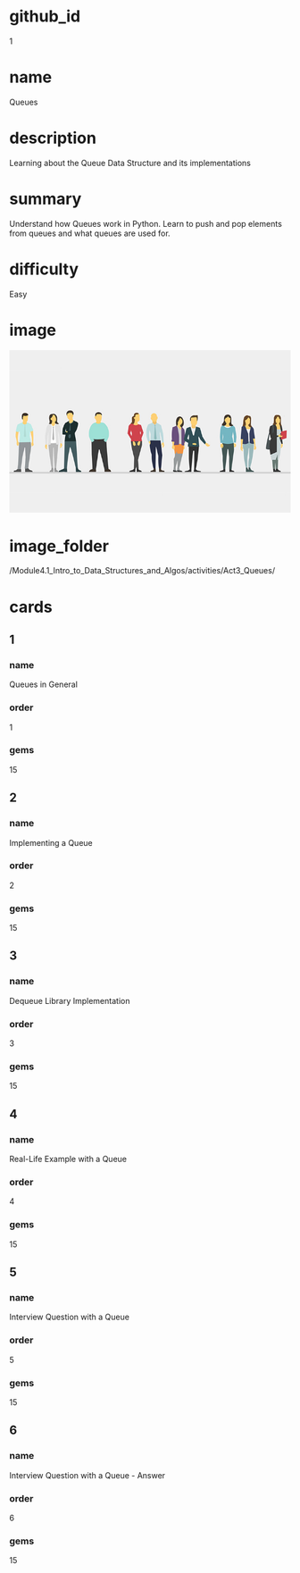 # github_id
1

# name
Queues

# description
Learning about the Queue Data Structure and its implementations

# summary
Understand how Queues work in Python. Learn to push and pop elements from queues and what queues are used for. 

# difficulty
Easy

# image
<img src="/Module4.1_Intro_to_Data_Structures_and_Algos/Images/Queue.jpg">

# image_folder
/Module4.1_Intro_to_Data_Structures_and_Algos/activities/Act3_Queues/

# cards
 
## 1

### name
Queues in General

### order
1 

### gems
15

## 2

### name
Implementing a Queue

### order
2

### gems
15

## 3

### name
Dequeue Library Implementation

### order
3

### gems
15

## 4

### name
Real-Life Example with a Queue

### order
4

### gems
15

## 5

### name
Interview Question with a Queue

### order
5

### gems
15

## 6

### name
Interview Question with a Queue - Answer

### order
6

### gems
15

